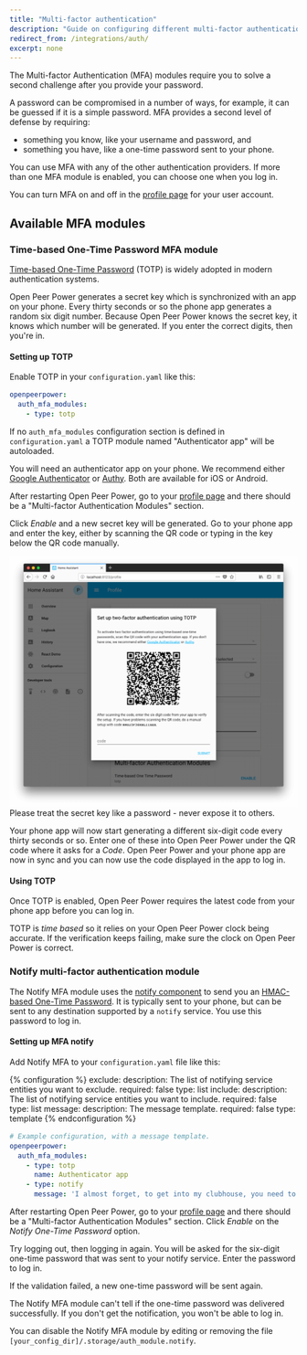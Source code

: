 ```yaml
---
title: "Multi-factor authentication"
description: "Guide on configuring different multi-factor authentication modules."
redirect_from: /integrations/auth/
excerpt: none
---
```


The Multi-factor Authentication (MFA) modules require you to solve a second challenge after you provide your password.

A password can be compromised in a number of ways, for example, it can be guessed if it is a simple password. MFA provides a second level of defense by requiring:

* something you know, like your username and password, and
* something you have, like a one-time password sent to your phone.

You can use MFA with any of the other authentication providers. If more than one MFA module is enabled, you can choose one when you log in.

You can turn MFA on and off in the [profile page](/docs/authentication/#your-account-profile) for your user account.

## Available MFA modules

### Time-based One-Time Password MFA module

[Time-based One-Time Password](https://en.wikipedia.org/wiki/Time-based_One-time_Password_algorithm) (TOTP) is widely adopted in modern authentication systems.

 Open Peer Power generates a secret key which is synchronized with an app on your phone. Every thirty seconds or so the phone app generates a random six digit number. Because Open Peer Power knows the secret key, it knows which number will be generated. If you enter the correct digits, then you're in.

#### Setting up TOTP

Enable TOTP in your `configuration.yaml` like this:

```yaml
openpeerpower:
  auth_mfa_modules:
    - type: totp
```

If no `auth_mfa_modules` configuration section is defined in `configuration.yaml` a TOTP module named "Authenticator app" will be autoloaded.

You will need an authenticator app on your phone. We recommend either [Google Authenticator](https://support.google.com/accounts/answer/1066447) or [Authy](https://authy.com/). Both are available for iOS or Android.

After restarting Open Peer Power, go to your [profile page](/docs/authentication/#your-account-profile) and there should be a "Multi-factor Authentication Modules" section. 

Click _Enable_ and a new secret key will be generated. Go to your phone app and enter the key, either by scanning the QR code or typing in the key below the QR code manually. 

<img src='/images/docs/authentication/mfa.png' alt='Screenshot of setting up multi-factor authentication' style='border: 0;box-shadow: none;'>

<div class='note warning'>
Please treat the secret key like a password - never expose it to others.
</div>

Your phone app will now start generating a different six-digit code every thirty seconds or so. Enter one of these into Open Peer Power under the QR code where it asks for a _Code_. Open Peer Power and your phone app are now in sync and you can now use the code displayed in the app to log in.

#### Using TOTP

Once TOTP is enabled, Open Peer Power requires the latest code from your phone app before you can log in. 

<div class='note'>

TOTP is _time based_ so it relies on your Open Peer Power clock being accurate. If the verification keeps failing, make sure the clock on Open Peer Power is correct.

</div>

### Notify multi-factor authentication module

The Notify MFA module uses the [notify component](/integrations/notify/) to send you an [HMAC-based One-Time Password](https://en.wikipedia.org/wiki/HMAC-based_One-time_Password_algorithm). It is typically sent to your phone, but can be sent to any destination supported by a `notify` service. You use this password to log in.

#### Setting up MFA notify

Add Notify MFA to your `configuration.yaml` file like this:

{% configuration %}
exclude:
  description: The list of notifying service entities you want to exclude.
  required: false
  type: list
include:
  description: The list of notifying service entities you want to include.
  required: false
  type: list
message:
  description: The message template.
  required: false
  type: template
{% endconfiguration %}

```yaml
# Example configuration, with a message template.
openpeerpower:
  auth_mfa_modules:
    - type: totp
      name: Authenticator app
    - type: notify
      message: 'I almost forget, to get into my clubhouse, you need to say {}'
```

After restarting Open Peer Power, go to your [profile page](/docs/authentication/#your-account-profile) and there should be a "Multi-factor Authentication Modules" section. Click _Enable_ on the _Notify One-Time Password_ option.

Try logging out, then logging in again. You will be asked for the six-digit one-time password that was sent to your notify service. Enter the password to log in.

If the validation failed, a new one-time password will be sent again.

<div class='note'>

The Notify MFA module can't tell if the one-time password was delivered successfully. If you don't get the notification, you won't be able to log in.

You can disable the Notify MFA module by editing or removing the file `[your_config_dir]/.storage/auth_module.notify`.

</div>
